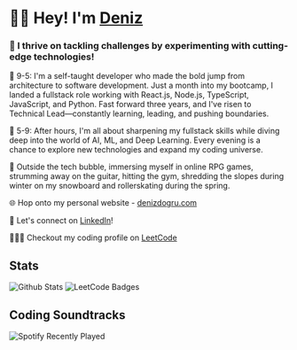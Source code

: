 <div align="left">
    <h1>👋🏻 Hey! I'm <a href="denizdogru.com" target="_blank">Deniz</a></h1>
<div>

<div align="left">
<h3>🚀 I thrive on tackling challenges by experimenting with cutting-edge technologies!</h3>

💼 9-5: I'm a self-taught developer who made the bold jump from architecture to software development. Just a month into my bootcamp, I landed a fullstack role working with React.js, Node.js, TypeScript, JavaScript, and Python. Fast forward three years, and I've risen to Technical Lead—constantly learning, leading, and pushing boundaries.

🤖 5-9: After hours, I'm all about sharpening my fullstack skills while diving deep into the world of AI, ML, and Deep Learning. Every evening is a chance to explore new technologies and expand my coding universe.

💖 Outside the tech bubble, immersing myself in online RPG games, strumming away on the guitar, hitting the gym, shredding the slopes during winter on my snowboard and rollerskating during the spring.

🌐 Hop onto my personal website - [denizdogru.com](https://denizdogru.com)

💼 Let's connect on [LinkedIn](https://linkedin.com/in/denizdogru)!

🧑🏽‍💻 Checkout my coding profile on [LeetCode](https://leetcode.com/denizdogru)

</div>

## Stats

<div>
    <img src="https://github-readme-stats-5udv09b4j-kevzpeter.vercel.app/api?username=denizdogruDEV&border_radius=10px&title_color=fff&text_color=fff&show_icons=true&bg_color=45,00B4D9,5FB5D9&icon_color=212121&hide_border=true&rank_icon=github" alt="Github Stats">
    <img src="https://leetcode-badge-showcase.vercel.app/api?username=denizdogru&theme=beach&filter=comp&animated=true&border=no-border" alt="LeetCode Badges">
</div>

## Coding Soundtracks

<div>
    <img src="https://spotify-recently-played-readme.vercel.app/api?user=1110033073" alt="Spotify Recently Played">
</div>
